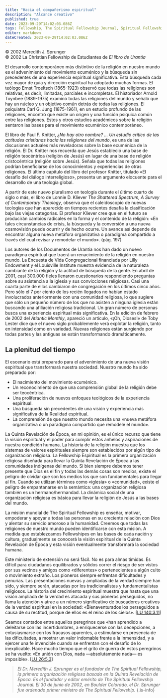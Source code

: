 ```yaml
---
title: "Hacia el compañerismo espiritual"
description: "Alcance creativo"
published: true
date: 2023-09-29T14:02:03.086Z
tags: Fellowship, The Spiritual Fellowship Journal, Spiritual Fellowship, article
editor: markdown
dateCreated: 2023-09-29T14:02:03.086Z
---
```


<p class="v-card v-sheet theme--light grey lighten-3 px-2">© 2002 Meredith J. Sprunger<br>© 2002 La Christian Fellowship de Estudiantes de <i>El libro de Urantia</i ></p>


El desarrollo contemporáneo más distintivo de la religión en nuestro mundo es el advenimiento del movimiento ecuménico y la búsqueda sin precedentes de una experiencia espiritual significativa. Esta búsqueda cada vez mayor de guía y dirección espiritual ha adoptado muchas formas. El teólogo Ernst Troeltsch (1865-1923) observó que todas las religiones son relativas, es decir, limitadas, parciales e incompletas. El historiador Arnold Toynbee (1889-1975) examinó todas las religiones del mundo y señaló que hay un núcleo y un objetivo común detrás de todas las religiones. El psiquiatra Carl G. Jung (1875-1961), en un estudio profundo de las religiones, encontró que existe un origen y una función psíquica común entre las religiones. Estos y otros estudios académicos sobre la religión sentaron las bases para el movimiento ecuménico contemporáneo.

El libro de Paul F. Knitter, _¿No hay otro nombre? ... Un estudio crítico de las actitudes cristianas hacia las religiones del mundo_, es una de las discusiones actuales más reveladoras sobre la base ecuménica de la religión. El Dr. Knitter nos recuerda que Jesús estableció una base de religión teocéntrica (religión de Jesús) en lugar de una base de religión cristocéntrica (religión sobre Jesús). Señala que todas las religiones podrían beneficiarse de los conocimientos y experiencias de otras religiones. El último capítulo del libro del profesor Knitter, titulado «El desafío del diálogo interreligioso», presenta un argumento elocuente para el desarrollo de una teología global.

A partir de este nuevo pluralismo en teología durante el último cuarto de siglo o más, el libro de Lonnie D. Kliever _The Shattered Spectrum, A Survey of Contemporary Theology_, observa que el caleidoscopio de nuevas teologías que han aparecido en tiempos recientes desafía la clasificación bajo las viejas categorías. El profesor Kliever cree que en el futuro se producirán cambios radicales en la forma y el contenido de la religión: «En tales circunstancias de crisis, la búsqueda y la conversión a una nueva cosmovisión puede ocurrir y de hecho ocurre. Un avance así depende de encontrar alguna nueva metáfora organizativa o paradigma compartido a través del cual revisar y remodelar el mundo». (pág. 197)

Los autores de los Documentos de Urantia nos han dado un nuevo paradigma espiritual que traerá un renacimiento de la religión en nuestro mundo. La Encuesta de Vida Congregacional financiada por Lilly Endowment y el Louisville Institute muestra evidencia de la naturaleza cambiante de la religión y la actitud de búsqueda de la gente. En abril de 2001, casi 300.000 fieles llenaron cuestionarios respondiendo preguntas sobre su asistencia a la iglesia y sus convicciones religiosas. Casi una cuarta parte de ellos cambiaron de congregación en los últimos cinco años. Pero sólo el 7 por ciento de los recién llegados no habían estado involucrados anteriormente con una comunidad religiosa, lo que sugiere que sólo un pequeño número de los que no asisten a ninguna iglesia están buscando una afiliación religiosa tradicional. Un gran número de personas busca una experiencia espiritual más significativa. En la edición de febrero de 2002 del _Atlantic Monthly_, apareció un artículo, «¡Oh, Dioses!» de Toby Lester dice que el nuevo siglo probablemente verá explotar la religión, tanto en intensidad como en variedad. Nuevas religiones están surgiendo por todas partes y las antiguas se están transformando dramáticamente.

## La plenitud del tiempo

El escenario está preparado para el advenimiento de una nueva visión espiritual que transformará nuestra sociedad. Nuestro mundo ha sido preparado por:

- El nacimiento del movimiento ecuménico.
- Un reconocimiento de que una comprensión global de la religión debe ser teocéntrica.
- Una proliferación de nuevos enfoques teológicos de la experiencia espiritual.
- Una búsqueda sin precedentes de una visión y experiencia más significativa de la Realidad espiritual.
- La comprensión de que nuestro mundo necesita una «nueva metáfora organizativa o un paradigma compartido que remodele el mundo».

La Quinta Revelación de Época, en mi opinión, es el único recurso que tiene la visión espiritual y el poder para cumplir estos anhelos y aspiraciones de nuestra condición humana. La historia de la religión muestra que los sistemas de valores espirituales siempre son establecidos por algún tipo de organización religiosa. La Fellowship Espiritual es la primera organización religiosa diseñada para llevar la Quinta Revelación de Época a las comunidades indígenas del mundo. Si bien siempre debemos tener presente que Dios es el fin y todas las demás cosas son medios, existe el peligro de olvidar que son los medios los que son fundamentales para llegar al fin. Cuando se utilizan términos como «iglesia» o «comunidad», existe el peligro de empantanarse en la semántica: una organización religiosa también es un hermano/hermandad. La dinámica social de una organización religiosa es básica para llevar la religión de Jesús a las bases del mundo.

La misión mundial de The Spiritual Fellowship es enseñar, motivar, empoderar y apoyar a todas las personas en su creciente relación con Dios y alentar su servicio amoroso a la humanidad. Creemos que todas las religiones de nuestro mundo pueden identificarse con esta misión. A medida que establezcamos Fellowshipes en las bases de cada nación y cultura, gradualmente se conocerá la visión espiritual de la Quinta Revelación de Época y esta visión eventualmente transformará la sociedad humana.

Este ministerio de extensión no será fácil. No es para almas tímidas. Es difícil para ciudadanos equilibrados y sólidos correr el riesgo de ser vistos por sus vecinos y amigos como «diferentes» o pertenecientes a algún culto o movimiento extraño. Los pioneros siempre enfrentan dificultades y penurias. Las presentaciones nuevas y ampliadas de la verdad siempre han sido, y siempre serán, atacadas por los tradicionalistas y fundamentalistas religiosos. La historia del crecimiento espiritual muestra que hasta que una visión ampliada de la verdad es atacada y sus pioneros perseguidos, no llama la atención y atrae a un número significativo de buscadores creativos de la verdad espiritual en la sociedad: «Bienaventurados los perseguidos a causa de su rectitud, porque de ellos es el reino de los cielos». [[LU 140:3.11](/es/The_Urantia_Book/140#p3_11)]

Seamos contados entre aquellos peregrinos que «han aprendido a deleitarse con las incertidumbres, a enriquecerse con las decepciones, a entusiasmarse con los fracasos aparentes, a estimularse en presencia de las dificultades, a mostrar un valor indomable frente a la inmensidad, y a ejercer una fe invencible cuando se enfrentan con el desafío de lo inexplicable. Hace mucho tiempo que el grito de guerra de estos peregrinos se ha vuelto: «En unión con Dios, nada —absolutamente nada— es imposible». [[LU 26:5.3](/es/The_Urantia_Book/26#p5_3)]

> _El Dr. Meredith J. Sprunger es el fundador de The Spiritual Fellowship, la primera organización religiosa basada en la Quinta Revelación de Época. Es el fundador y editor emérito de The Spiritual Fellowship Journal. El 30 de junio de 2002, en Boulder Colorado, el Dr. Sprunger fue ordenado primer ministro de The Spiritual Fellowship._
{.is-info}

